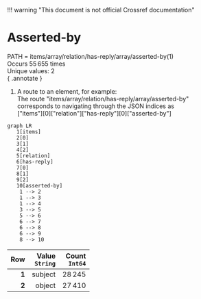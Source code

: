 !!! warning "This document is not official Crossref documentation"
# Asserted-by
PATH = items/array/relation/has-reply/array/asserted-by(1)  
Occurs 55 655 times  
Unique values: 2  
{ .annotate }

1. A route to an element, for example:  
   The route "items/array/relation/has-reply/array/asserted-by" corresponds to navigating through the JSON indices as  
   ["items"][0]["relation"]["has-reply"][0]["asserted-by"]  

```mermaid
graph LR
   1[items]
   2[0]
   3[1]
   4[2]
   5[relation]
   6[has-reply]
   7[0]
   8[1]
   9[2]
   10[asserted-by]
    1 --> 2
    1 --> 3
    1 --> 4
    3 --> 5
    5 --> 6
    6 --> 7
    6 --> 8
    6 --> 9
    8 --> 10
```

| **Row** | **Value**<br>`String` | **Count**<br>`Int64` |
|--------:|----------------------:|---------------------:|
| **1**   | subject               | 28 245               |
| **2**   | object                | 27 410               |

